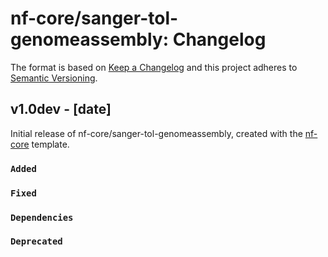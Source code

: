 # nf-core/sanger-tol-genomeassembly: Changelog

The format is based on [Keep a Changelog](https://keepachangelog.com/en/1.0.0/)
and this project adheres to [Semantic Versioning](https://semver.org/spec/v2.0.0.html).

## v1.0dev - [date]

Initial release of nf-core/sanger-tol-genomeassembly, created with the [nf-core](https://nf-co.re/) template.

### `Added`

### `Fixed`

### `Dependencies`

### `Deprecated`
